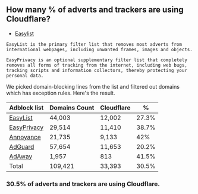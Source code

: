 ## How many % of adverts and trackers are using Cloudflare?


- [Easylist](https://web.archive.org/web/20210516110248/https://easylist.to/)
```
EasyList is the primary filter list that removes most adverts from international webpages, including unwanted frames, images and objects.

EasyPrivacy is an optional supplementary filter list that completely removes all forms of tracking from the internet, including web bugs, tracking scripts and information collectors, thereby protecting your personal data.
```


We picked domain-blocking lines from the list and filtered out domains which has exception rules.
Here's the result.


| Adblock list | Domains Count | Cloudflare | % |
| --- | --- | --- | --- |
| [EasyList](https://easylist.to/easylist/easylist.txt) | 44,003 | 12,002 | 27.3% |
| [EasyPrivacy](https://easylist.to/easylist/easyprivacy.txt) | 29,514 | 11,410 | 38.7% |
| [Annoyance](https://secure.fanboy.co.nz/fanboy-annoyance.txt) | 21,735 | 9,133 | 42% |
| [AdGuard](https://adguardteam.github.io/AdGuardSDNSFilter/Filters/filter.txt) | 57,654 | 11,653 | 20.2% |
| [AdAway](https://raw.githubusercontent.com/AdAway/adaway.github.io/master/hosts.txt) | 1,957 | 813 | 41.5% |
| Total | 109,421 | 33,393 | 30.5% |


### 30.5% of adverts and trackers are using Cloudflare.